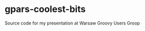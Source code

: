 gpars-coolest-bits
==================

Source code for my presentation at Warsaw Groovy Users Groop
